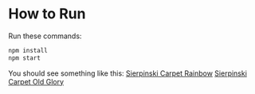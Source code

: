 # How to Run #

Run these commands:

```bash
npm install
npm start
```

You should see something like this:
[Sierpinski Carpet Rainbow](/img/rainbow.png?raw=true)
[Sierpinski Carpet Old Glory](/img/americanflag.png?raw=true)